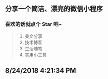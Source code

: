 ## 分享一个简洁、漂亮的微信小程序 ##

### 喜欢的话就点个  Star  吧~  ###

>1. 美文分享
>2. 技术博客
>3. 生活随笔
>4. 实用小工具



8/24/2018 4:21:34 PM 
----------
